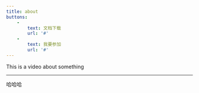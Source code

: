 ```yaml
---
title: about
buttons:
    -
        text: 文档下载
        url: '#'
    -
        text: 我要参加
        url: '#'
---
```


This is a video about something
___
哈哈哈